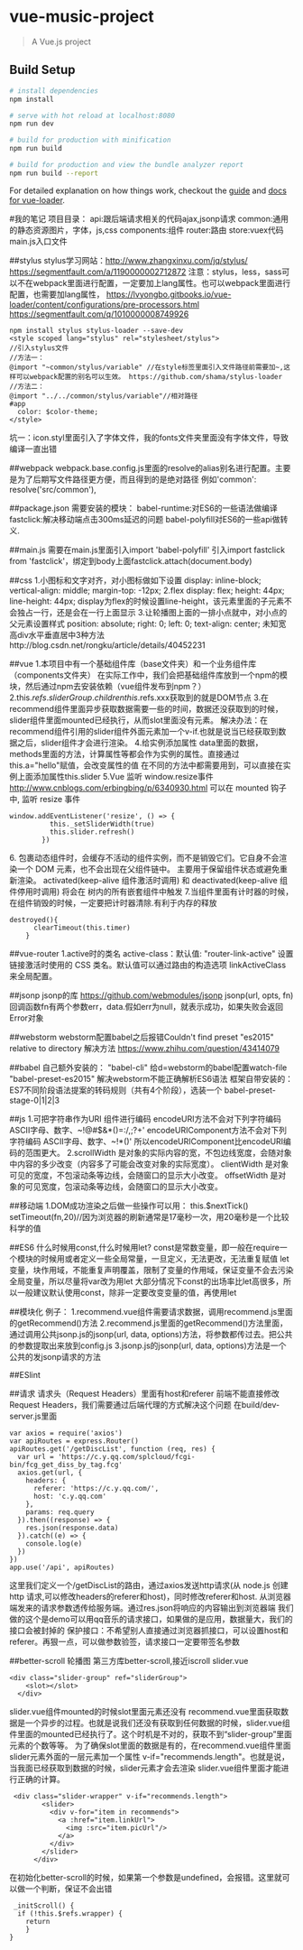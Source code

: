 # vue-music-project

> A Vue.js project

## Build Setup

``` bash
# install dependencies
npm install

# serve with hot reload at localhost:8080
npm run dev

# build for production with minification
npm run build

# build for production and view the bundle analyzer report
npm run build --report
```

For detailed explanation on how things work, checkout the [guide](http://vuejs-templates.github.io/webpack/) and [docs for vue-loader](http://vuejs.github.io/vue-loader).

#我的笔记
项目目录：
api:跟后端请求相关的代码ajax,jsonp请求
common:通用的静态资源图片，字体，js,css
components:组件
router:路由
store:vuex代码
main.js入口文件

##stylus
stylus学习网站：http://www.zhangxinxu.com/jq/stylus/
https://segmentfault.com/a/1190000002712872
注意：stylus，less，sass可以不在webpack里面进行配置，一定要加上lang属性。也可以webpack里面进行配置，也需要加lang属性，
https://lvyongbo.gitbooks.io/vue-loader/content/configurations/pre-processors.html
https://segmentfault.com/q/1010000008749926
```
npm install stylus stylus-loader --save-dev
<style scoped lang="stylus" rel="stylesheet/stylus">
//引入stylus文件
//方法一：
@import "~common/stylus/variable" //在style标签里面引入文件路径前需要加~,这样可以webpack配置的别名可以生效。 https://github.com/shama/stylus-loader
//方法二：
@import "../../common/stylus/variable"//相对路径
#app
  color: $color-theme;
</style>
```
坑一：icon.styl里面引入了字体文件，我的fonts文件夹里面没有字体文件，导致编译一直出错

##webpack
webpack.base.config.js里面的resolve的alias别名进行配置。主要是为了后期写文件路径更方便，而且得到的是绝对路径
例如'common': resolve('src/common'),

##package.json
需要安装的模块：
babel-runtime:对ES6的一些语法做编译
fastclick:解决移动端点击300ms延迟的问题
babel-polyfill对ES6的一些api做转义.

##main.js
需要在main.js里面引入import 'babel-polyfill'
引入import fastclick from 'fastclick'，绑定到body上面fastclick.attach(document.body)

##css
1.小图标和文字对齐，对小图标做如下设置
    display: inline-block;
    vertical-align: middle;
    margin-top: -12px;
2.flex
    display: flex;
    height: 44px;
    line-height: 44px;
    display为flex的时候设置line-height，该元素里面的子元素不会独占一行，还是会在一行上面显示
3.让轮播图上面的一排小点就中，对小点的父元素设置样式
    position: absolute;
    right: 0;
    left: 0;
    text-align: center;
未知宽高div水平垂直居中3种方法http://blog.csdn.net/rongku/article/details/40452231

##vue
1.本项目中有一个基础组件库（base文件夹）和一个业务组件库（components文件夹）
在实际工作中，我们会把基础组件库放到一个npm的模块，然后通过npm去安装依赖（vue组件发布到npm？）
2.this.$refs.sliderGroup.children
this.$refs.xxx获取到的就是DOM节点
3.在recommend组件里面异步获取数据需要一些的时间，数据还没获取到的时候，slider组件里面mounted已经执行，从而slot里面没有元素。
解决办法：在recommend组件引用的slider组件外面元素加一个v-if.也就是说当已经获取到数据之后，slider组件才会进行渲染。
4.给实例添加属性
data里面的数据，methods里面的方法，计算属性等都会作为实例的属性。直接通过this.a="hello"赋值，会改变属性的值
在不同的方法中都需要用到，可以直接在实例上面添加属性this.slider
5.Vue 监听 window.resize事件 http://www.cnblogs.com/erbingbing/p/6340930.html
可以在 mounted 钩子中, 监听 resize 事件
```
window.addEventListener('resize', () => {
          this._setSliderWidth(true)
          this.slider.refresh()
        })
```
6.<keep-alive> 包裹动态组件时，会缓存不活动的组件实例，而不是销毁它们。它自身不会渲染一个 DOM 元素，也不会出现在父组件链中。
主要用于保留组件状态或避免重新渲染。
activated(keep-alive 组件激活时调用) 和 deactivated(keep-alive 组件停用时调用) 将会在 <keep-alive> 树内的所有嵌套组件中触发
7.当组件里面有计时器的时候，在组件销毁的时候，一定要把计时器清除.有利于内存的释放
```
destroyed(){
      clearTimeout(this.timer)
    }
```

##vue-router
1.active时的类名
active-class：默认值: "router-link-active"
设置 链接激活时使用的 CSS 类名。默认值可以通过路由的构造选项 linkActiveClass 来全局配置。

##jsonp
jsonp的库 https://github.com/webmodules/jsonp
jsonp(url, opts, fn)
回调函数fn有两个参数err，data.假如err为null，就表示成功，如果失败会返回Error对象

##webstorm
webstorm配置babel之后报错Couldn't find preset "es2015" relative to directory
解决方法
https://www.zhihu.com/question/43414079

##babel
自己额外安装的：
"babel-cli"  给d=webstorm的babel配置watch-file
"babel-preset-es2015" 解决webstorm不能正确解析ES6语法
框架自带安装的：
 ES7不同阶段语法提案的转码规则（共有4个阶段），选装一个
 babel-preset-stage-0|1|2|3

 ##js
 1.可把字符串作为URI 组件进行编码
encodeURI方法不会对下列字符编码  ASCII字母、数字、~!@#$&*()=:/,;?+'
encodeURIComponent方法不会对下列字符编码 ASCII字母、数字、~!*()'
所以encodeURIComponent比encodeURI编码的范围更大。
2.scrollWidth
  是对象的实际内容的宽，不包边线宽度，会随对象中内容的多少改变（内容多了可能会改变对象的实际宽度）。
  clientWidth
  是对象可见的宽度，不包滚动条等边线，会随窗口的显示大小改变。
  offsetWidth
  是对象的可见宽度，包滚动条等边线，会随窗口的显示大小改变。


##移动端
1.DOM成功渲染之后做一些操作可以用：
this.$nextTick()
setTimeout(fn,20)//因为浏览器的刷新通常是17毫秒一次，用20毫秒是一个比较科学的值

##ES6
什么时候用const,什么时候用let?
const是常数变量，即一般在require一个模块的时候用或者定义一些全局常量，一旦定义，无法更改，无法重复赋值
let 变量，块作用域，不能重复声明覆盖，限制了变量的作用域，保证变量不会去污染全局变量，所以尽量将var改为用let
大部分情况下const的出场率比let高很多，所以一般建议默认使用const，除非一定要改变变量的值，再使用let

##模块化
例子：
1.recommend.vue组件需要请求数据，调用recommend.js里面的getRecommend()方法
2.recommend.js里面的getRecommend()方法里面，通过调用公共jsonp.js的jsonp(url, data, options)方法，将参数都传过去。把公共的参数提取出来放到config.js
3.jsonp.js的jsonp(url, data, options)方法是一个公共的发jsonp请求的方法

##ESlint

##请求
请求头（Request Headers）里面有host和referer
前端不能直接修改Request Headers，我们需要通过后端代理的方式解决这个问题
在build/dev-server.js里面
```
var axios = require('axios')
var apiRoutes = express.Router()
apiRoutes.get('/getDiscList', function (req, res) {
  var url = 'https://c.y.qq.com/splcloud/fcgi-bin/fcg_get_diss_by_tag.fcg'
  axios.get(url, {
    headers: {
      referer: 'https://c.y.qq.com/',
      host: 'c.y.qq.com'
    },
    params: req.query
  }).then((response) => {
    res.json(response.data)
  }).catch((e) => {
    console.log(e)
  })
})
app.use('/api', apiRoutes)
```
这里我们定义一个/getDiscList的路由，通过axios发送http请求(从 node.js 创建 http 请求,可以修改headers的referer和host)，同时修改referer和host.
从浏览器端发来的请求参数透传给服务端。通过res.json将响应的内容输出到浏览器端
我们做的这个是demo可以用qq音乐的请求接口，如果做的是应用，数据量大，我们的接口会被封掉的
保护接口：不希望别人直接通过浏览器抓接口，可以设置host和referer。再狠一点，可以做参数验签，请求接口一定要带签名参数

##better-scroll
轮播图
第三方库better-scroll,接近iscroll
slider.vue
```
<div class="slider-group" ref="sliderGroup">
    <slot></slot>
  </div>
```
slider.vue组件mounted的时候slot里面元素还没有
recommend.vue里面获取数据是一个异步的过程。也就是说我们还没有获取到任何数据的时候，slider.vue组件里面的mounted已经执行了。这个时机是不对的，获取不到“slider-group”里面元素的个数等等。
为了确保slot里面的数据是有的，在recommend.vue组件里面slider元素外面的一层元素加一个属性 v-if="recommends.length"。也就是说，当我面已经获取到数据的时候，slider元素才会去渲染
slider.vue组件里面才能进行正确的计算。
```
 <div class="slider-wrapper" v-if="recommends.length">
        <slider>
          <div v-for="item in recommends">
            <a :href="item.linkUrl">
              <img :src="item.picUrl"/>
            </a>
          </div>
        </slider>
      </div>
```
在初始化better-scroll的时候，如果第一个参数是undefined，会报错。这里就可以做一个判断，保证不会出错
```
 _initScroll() {
  if (!this.$refs.wrapper) {
    return
    }
}
```
